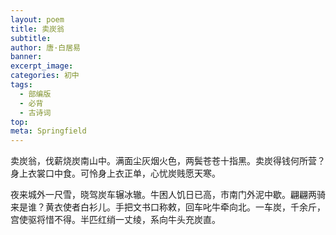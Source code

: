 ```yaml
---
layout: poem
title: 卖炭翁
subtitle: 
author: 唐·白居易
banner: 
excerpt_image: 
categories: 初中
tags:
  - 部编版
  - 必背
  - 古诗词
top: 
meta: Springfield
---
```




卖炭翁，伐薪烧炭南山中。满面尘灰烟火色，两鬓苍苍十指黑。卖炭得钱何所营？身上衣裳口中食。可怜身上衣正单，心忧炭贱愿天寒。

夜来城外一尺雪，晓驾炭车辗冰辙。牛困人饥日已高，市南门外泥中歇。翩翩两骑来是谁？黄衣使者白衫儿。手把文书口称敕，回车叱牛牵向北。一车炭，千余斤，宫使驱将惜不得。半匹红绡一丈绫，系向牛头充炭直。